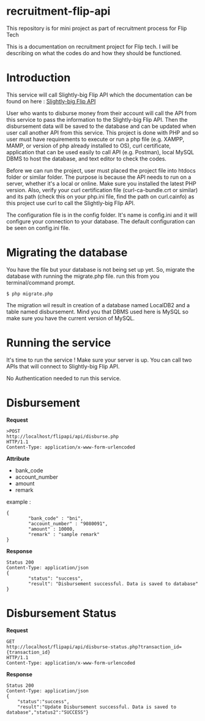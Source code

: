 
# recruitment-flip-api
This repository is for mini project as part of recruitment process for Flip Tech

This is a documentation on recruitment project for Flip tech. I will be describing on what the codes do and how they should be functioned. 

# Introduction
This service will call Slightly-big Flip API which the documentation can be found on here : [Slightly-big Flip API](https://gist.github.com/luqmansungkar/9512940cac53f53bb4a024a1e5f70ef7)

User who wants to disburse money from their account will call the API from this service to pass the information to the Slightly-big Flip API. Then the disbursement data will be saved to the database and can be updated when user call another API from this service. This project is done with PHP and so user must have requirements to execute or run a php file (e.g. XAMPP, MAMP, or version of php already installed to OS), curl certificate, application that can be used easily to call API (e.g. Postman), local MySQL DBMS to host the database, and text editor to check the codes.

Before we can run the project, user must placed the project file into htdocs folder or similar folder. The purpose is because the API needs to run on a server, whether it's a local or online. Make sure you installed the latest PHP version. Also, verify your curl certification file (curl-ca-bundle.crt or similar) and its path (check this on your php.ini file, find the path on curl.cainfo) as this project use curl to call the Slightly-big Flip API.

The configuration file is in the config folder. It's name is config.ini and it will configure your connection to your database. The default configuration can be seen on config.ini file.

# Migrating the database
You have the file but your database is not being set up yet. So, migrate the database with running the migrate.php file. run this from you terminal/command prompt. 

`$ php migrate.php`

The migration wil result in creation of a database named LocalDB2 and a table named disbursement. Mind you that DBMS used here is MySQL so make sure you have the current version of MySQL.

# Running the service
It's time to run the service ! Make sure your server is up. You can call two APIs that will connect to Slightly-big Flip API.

No Authentication needed to run this service.

# Disbursement
	
**Request** 
	
	>POST 
	http://localhost/flipapi/api/disburse.php 
	HTTP/1.1
	Content-Type: application/x-www-form-urlencoded
	
**Attribute**
 - bank_code
 - account_number
 - amount
 - remark
 
 example :

    {
    		"bank_code" : "bni",
    		"account_number" : "9080091",
    		"amount" : 10000,
    		"remark" : "sample remark"
    }

 
 **Response** 

    Status 200
    Content-Type: application/json
    {
    	    "status": "success",
    	    "result": "Disbursement successful. Data is saved to database"
    }


# Disbursement Status

**Request**

    GET 
	http://localhost/flipapi/api/disburse-status.php?transaction_id={transaction_id} 
	HTTP/1.1
	Content-Type: application/x-www-form-urlencoded

**Response**

    Status 200
    Content-Type: application/json
    {
	    "status":"success",
	    "result":"Update Disbursement successful. Data is saved to database","status2":"SUCCESS"}
    

